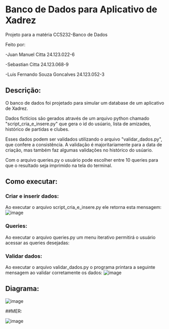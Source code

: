 # Banco de Dados para Aplicativo de Xadrez

Projeto para a matéria CC5232-Banco de Dados

Feito por: 

-Juan Manuel Citta 24.123.022-6

-Sebastian Citta 24.123.068-9

-Luis Fernando Souza Goncalves 24.123.052-3

## Descrição:
O banco de dados foi projetado para simular um database de um aplicativo de Xadrez.

Dados fictícios são gerados através de um arquivo python chamado "script_cria_e_insere.py" que gera o id do usúario, lista de amizades, histórico de partidas e clubes.

Esses dados podem ser validados utilizando o arquivo "validar_dados.py", que confere a consistência. A validação é majoritariamente para a data de criação, mas também faz algumas validações no histórico do usúario.

Com o arquivo queries.py o usuário pode escolher entre 10 queries para que o resultado seja imprimido na tela do terminal.

## Como executar:
### Criar e inserir dados:
Ao executar o arquivo script_cria_e_insere.py ele retorna esta mensagem:
![image](https://github.com/user-attachments/assets/ae707da5-7d87-476b-a583-522177646531)

### Queries:
Ao executar o arquivo queries.py um menu iterativo permitirá o usuário acessar as queries desejadas:

### Validar dados:
Ao executar o arquivo validar_dados.py o programa printara a seguinte mensagem ao validar corretamente os dados:
![image](https://github.com/user-attachments/assets/f2773834-a224-4b4b-8bf7-1740e30665c1)


## Diagrama:

![image](https://github.com/user-attachments/assets/1059f588-c3e0-4742-8073-830d38f4e629)


##MER: 

![image](https://github.com/user-attachments/assets/0b46f06d-a11b-4eed-8f90-97f9f8ee29cc)
